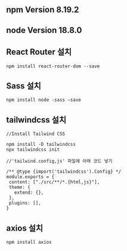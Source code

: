 ## npm Version 8.19.2


## node Version 18.8.0

## React Router 설치

```node
npm install react-router-dom --save
```

## Sass 설치

```node
npm install node -sass —save
```

## tailwindcss 설치

 ```node
 //Install Tailwind CSS
 
 npm install -D tailwindcss
 npx tailwindcss init
 
 //'tailwind.config,js' 파일에 아래 코드 넣기
 
 /** @type {import('tailwindcss').Config} */
module.exports = {
  content: ["./src/**/*.{html,js}"],
  theme: {
    extend: {},
  },
  plugins: [],
}
```
## axios 설치

```node
npm install axios
```
